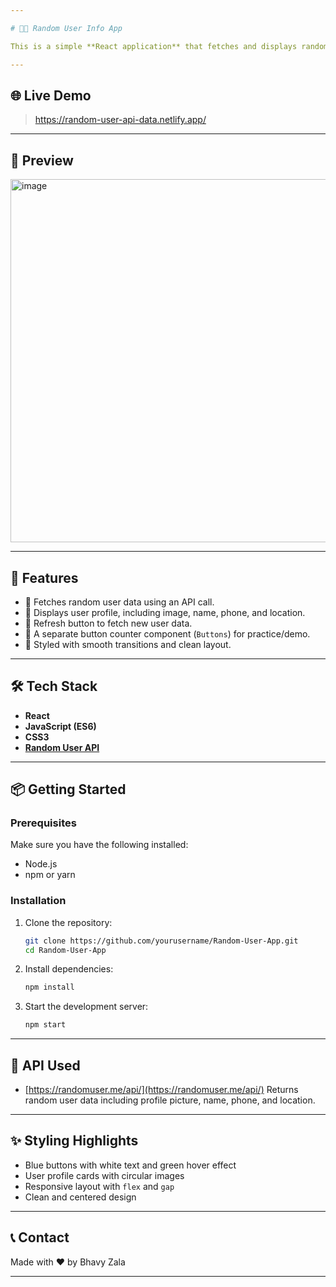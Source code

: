 ```yaml
---

# 🧑‍💻 Random User Info App

This is a simple **React application** that fetches and displays random user data from an API. It also includes a refresh feature to get a new random user and a demo button counter component.

---
```


## 🌐 Live Demo

> https://random-user-api-data.netlify.app/

---

## 📸 Preview

<img width="581" alt="image" src="https://github.com/user-attachments/assets/ebed9d3c-8823-46da-b766-8a4f801633a1" />

---

## 🚀 Features

* 🔄 Fetches random user data using an API call.
* 👤 Displays user profile, including image, name, phone, and location.
* 🔁 Refresh button to fetch new user data.
* 🧮 A separate button counter component (`Buttons`) for practice/demo.
* 💅 Styled with smooth transitions and clean layout.

---

## 🛠️ Tech Stack

* **React**
* **JavaScript (ES6)**
* **CSS3**
* **[Random User API](https://randomuser.me/)**

---

## 📦 Getting Started

### Prerequisites

Make sure you have the following installed:

* Node.js
* npm or yarn

### Installation

1. Clone the repository:

   ```bash
   git clone https://github.com/yourusername/Random-User-App.git
   cd Random-User-App
   ```

2. Install dependencies:

   ```bash
   npm install
   ```

3. Start the development server:

   ```bash
   npm start
   ```

---

## 🔗 API Used

* [https://randomuser.me/api/](https://randomuser.me/api/)
  Returns random user data including profile picture, name, phone, and location.

---

## ✨ Styling Highlights

* Blue buttons with white text and green hover effect
* User profile cards with circular images
* Responsive layout with `flex` and `gap`
* Clean and centered design

---

## 📞 Contact

Made with ❤️ by Bhavy Zala

---
